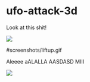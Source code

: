 # ufo-attack-3d
 

Look at this shit!

![](screenshots/liftup.gif)

#screenshots/liftup.gif

Aleeee
aALALLA
AASDASD
MIII


![](screenshots/takeoff.gif)
